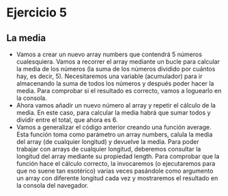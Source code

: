 # Ejercicio 5

## La media

- Vamos a crear un nuevo array numbers que contendrá 5 números cualesquiera. Vamos a recorrer el array mediante un bucle para calcular la media de los números (la suma de los números dividido por cuántos hay, es decir, 5). Necesitaremos una variable (acumulador) para ir almacenando la suma de todos los números y después poder hacer la media. Para comprobar si el resultado es correcto, vamos a loguearlo en la consola.
- Ahora vamos añadir un nuevo número al array y repetir el cálculo de la media. En este caso, para calcular la media habrá que sumar todos y dividir entre el total, que ahora es 6.
- Vamos a generalizar el código anterior creando una función average. Esta función toma como parámetro un array numbers, calula la media del array (de cualquier longitud) y devuelve la media. Para poder trabajar con arrays de cualquier longitud, deberemos consultar la longitud del array mediante su propiedad length. Para comprobar que la función hace el cálculo correcto, la invocaremos (o ejecutaremos para que no suene tan esotérico) varias veces pasándole como argumento un array con diferente longitud cada vez y mostraremos el resultado en la consola del navegador.
